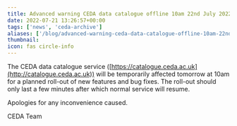 ```yaml
---
title: Advanced warning CEDA data catalogue offline 10am 22nd July 2022
date: 2022-07-21 13:26:57+00:00
tags: ['news', 'ceda-archive']
aliases: ['/blog/advanced-warning-ceda-data-catalogue-offline-10am-22nd-july-2022']
thumbnail: 
icon: fas circle-info
---
```


The CEDA data catalogue service ([https://catalogue.ceda.ac.uk](http://catalogue.ceda.ac.uk)) will be temporarily affected tomorrow at 10am for a planned roll-out of new features and bug fixes. The roll-out should only last a few minutes after which normal service will resume.  
  



Apologies for any inconvenience caused.  
  



CEDA Team



